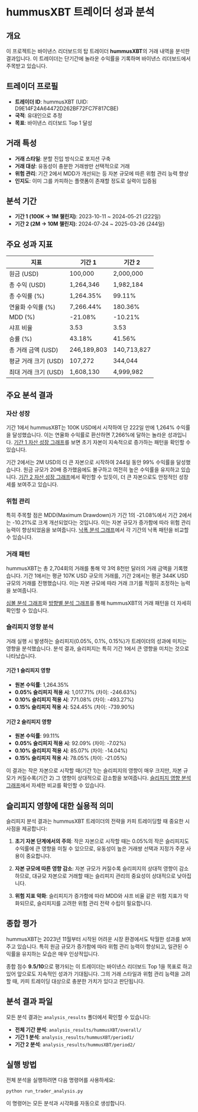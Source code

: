# hummusXBT 트레이더 성과 분석

## 개요
이 프로젝트는 바이낸스 리더보드의 탑 트레이더 **hummusXBT**의 거래 내역을 분석한 결과입니다. 이 트레이더는 단기간에 놀라운 수익률을 기록하며 바이낸스 리더보드에서 주목받고 있습니다.

## 트레이더 프로필
- **트레이더 ID**: hummusXBT (UID: D9E14F24A64472D262BF72FC7F817CBE)
- **국적**: 유대인으로 추정
- **목표**: 바이낸스 리더보드 Top 1 달성

## 거래 특성
- **거래 스타일**: 분할 진입 방식으로 포지션 구축
- **거래 대상**: 유동성이 충분한 거래쌍만 선택적으로 거래
- **위험 관리**: 기간 2에서 MDD가 개선되는 등 자본 규모에 따른 위험 관리 능력 향상
- **인지도**: 이미 그를 카피하는 플랫폼이 존재할 정도로 실력이 입증됨

## 분석 기간
- **기간 1 (100K → 1M 챌린지)**: 2023-10-11 ~ 2024-05-21 (222일)
- **기간 2 (2M → 10M 챌린지)**: 2024-07-24 ~ 2025-03-26 (244일)

## 주요 성과 지표

| 지표 | 기간 1 | 기간 2 |
|------|--------|--------|
| 원금 (USD) | 100,000 | 2,000,000 |
| 총 수익 (USD) | 1,264,346 | 1,982,184 |
| 총 수익률 (%) | 1,264.35% | 99.11% |
| 연율화 수익률 (%) | 7,266.44% | 180.36% |
| MDD (%) | -21.08% | -10.21% |
| 샤프 비율 | 3.53 | 3.53 |
| 승률 (%) | 43.18% | 41.56% |
| 총 거래 금액 (USD) | 246,189,803 | 140,713,827 |
| 평균 거래 크기 (USD) | 107,272 | 344,044 |
| 최대 거래 크기 (USD) | 1,608,130 | 4,999,982 |

## 주요 분석 결과

### 자산 성장
기간 1에서 hummusXBT는 100K USD에서 시작하여 단 222일 만에 1,264% 수익률을 달성했습니다. 이는 연율화 수익률로 환산하면 7,266%에 달하는 놀라운 성과입니다. [기간 1 자산 성장 그래프](analysis_results/hummusXBT/period1/asset_growth.png)를 보면 초기 자본이 지속적으로 증가하는 패턴을 확인할 수 있습니다.

기간 2에서는 2M USD의 더 큰 자본으로 시작하여 244일 동안 99% 수익률을 달성했습니다. 원금 규모가 20배 증가했음에도 불구하고 여전히 높은 수익률을 유지하고 있습니다. [기간 2 자산 성장 그래프](analysis_results/hummusXBT/period2/asset_growth.png)에서 확인할 수 있듯이, 더 큰 자본으로도 안정적인 성장세를 보여주고 있습니다.

### 위험 관리
특히 주목할 점은 MDD(Maximum Drawdown)가 기간 1의 -21.08%에서 기간 2에서는 -10.21%로 크게 개선되었다는 것입니다. 이는 자본 규모가 증가함에 따라 위험 관리 능력이 향상되었음을 보여줍니다. [낙폭 분석 그래프](analysis_results/hummusXBT/overall/drawdown_by_periods.png)에서 각 기간의 낙폭 패턴을 비교할 수 있습니다.

### 거래 패턴
hummusXBT는 총 2,704회의 거래를 통해 약 3억 8천만 달러의 거래 금액을 기록했습니다. 기간 1에서는 평균 107K USD 규모의 거래를, 기간 2에서는 평균 344K USD 규모의 거래를 진행했습니다. 이는 자본 규모에 따라 거래 크기를 적절히 조정하는 능력을 보여줍니다.

[심볼 분석 그래프](analysis_results/hummusXBT/overall/symbol_analysis.png)와 [방향별 분석 그래프](analysis_results/hummusXBT/overall/direction_analysis.png)를 통해 hummusXBT의 거래 패턴을 더 자세히 확인할 수 있습니다.

### 슬리피지 영향 분석
거래 실행 시 발생하는 슬리피지(0.05%, 0.1%, 0.15%)가 트레이더의 성과에 미치는 영향을 분석했습니다. 분석 결과, 슬리피지는 특히 기간 1에서 큰 영향을 미치는 것으로 나타났습니다.

#### 기간 1 슬리피지 영향
- **원본 수익률**: 1,264.35%
- **0.05% 슬리피지 적용 시**: 1,017.71% (차이: -246.63%)
- **0.10% 슬리피지 적용 시**: 771.08% (차이: -493.27%)
- **0.15% 슬리피지 적용 시**: 524.45% (차이: -739.90%)

#### 기간 2 슬리피지 영향
- **원본 수익률**: 99.11%
- **0.05% 슬리피지 적용 시**: 92.09% (차이: -7.02%)
- **0.10% 슬리피지 적용 시**: 85.07% (차이: -14.04%)
- **0.15% 슬리피지 적용 시**: 78.05% (차이: -21.05%)

이 결과는 작은 자본으로 시작할 때(기간 1)는 슬리피지의 영향이 매우 크지만, 자본 규모가 커질수록(기간 2) 그 영향이 상대적으로 감소함을 보여줍니다. [슬리피지 영향 분석 그래프](analysis_results/hummusXBT/slippage_analysis/period_1_asset_growth_comparison.png)에서 자세한 비교를 확인할 수 있습니다.

## 슬리피지 영향에 대한 실용적 의미
슬리피지 분석 결과는 hummusXBT 트레이더의 전략을 카피 트레이딩할 때 중요한 시사점을 제공합니다:

1. **초기 자본 단계에서의 주의**: 작은 자본으로 시작할 때는 0.05%의 작은 슬리피지도 수익률에 큰 영향을 미칠 수 있으므로, 유동성이 높은 거래쌍 선택과 지정가 주문 사용이 중요합니다.

2. **자본 규모에 따른 영향 감소**: 자본 규모가 커질수록 슬리피지의 상대적 영향이 감소하므로, 대규모 자본으로 거래할 때는 슬리피지 관리의 중요성이 상대적으로 낮아집니다.

3. **위험 지표 악화**: 슬리피지가 증가함에 따라 MDD와 샤프 비율 같은 위험 지표가 악화되므로, 슬리피지를 고려한 위험 관리 전략 수립이 필요합니다.

## 종합 평가
hummusXBT는 2023년 11월부터 시작된 어려운 시장 환경에서도 탁월한 성과를 보여주고 있습니다. 특히 원금 규모가 증가함에 따라 위험 관리 능력이 향상되고, 일관된 수익률을 유지하는 모습은 매우 인상적입니다.

종합 점수 **9.5/10**으로 평가되는 이 트레이더는 바이낸스 리더보드 Top 1을 목표로 하고 있어 앞으로도 지속적인 성과가 기대됩니다. 그의 거래 스타일과 위험 관리 능력을 고려할 때, 카피 트레이딩 대상으로 충분한 가치가 있다고 판단됩니다.

## 분석 결과 파일
모든 분석 결과는 `analysis_results` 폴더에서 확인할 수 있습니다:

- **전체 기간 분석**: `analysis_results/hummusXBT/overall/`
- **기간 1 분석**: `analysis_results/hummusXBT/period1/`
- **기간 2 분석**: `analysis_results/hummusXBT/period2/`

## 실행 방법
전체 분석을 실행하려면 다음 명령어를 사용하세요:
```bash
python run_trader_analysis.py
```

이 명령어는 모든 분석과 시각화를 자동으로 생성합니다.
